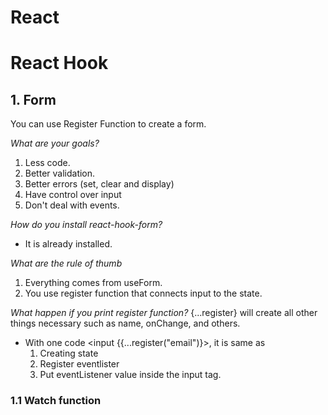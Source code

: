 # React

# React Hook

## 1. Form

You can use Register Function to create a form.

*What are your goals?*
1. Less code.
2. Better validation.
3. Better errors (set, clear and display)
4. Have control over input
5. Don't deal with events.

*How do you install react-hook-form?*
- It is already installed.

*What are the rule of thumb*
1. Everything comes from useForm.
2. You use register function that connects input to the state.

*What happen if you print register function?*
{...register} will create all other things necessary such as name, onChange, and others.

- With one code <input {{...register("email")}>, it is same as
	1. Creating state
	2. Register eventlister
	3. Put eventListener value inside the input tag.

### 1.1 Watch function
